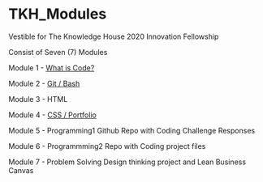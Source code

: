 # TKH_Modules

Vestible for The Knowledge House 2020 Innovation Fellowship

Consist of Seven (7) Modules

Module 1 - [What is Code?](https://github.com/FaustoRosado/TKH_Modules/blob/master/Module_1_What_is_Code/What_is_code_reflection.txt)

Module 2 - [Git / Bash](https://github.com/FaustoRosado/TKH_Modules/blob/master/Module_2_Git_Bash/module2.txt)

Module 3 - HTML

Module 4 - [CSS / Portfolio](https://faustorosado.github.io/)

Module 5 - Programming1 Github Repo with Coding Challenge Responses

Module 6 - Programmming2 Repo with Coding project files

Module 7 - Problem Solving Design thinking project and Lean Business Canvas

